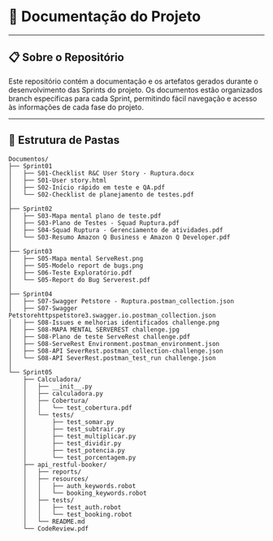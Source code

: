 
# 📌 Documentação do Projeto

---

## 📋 Sobre o Repositório
Este repositório contém a documentação e os artefatos gerados durante o desenvolvimento das Sprints do projeto. Os documentos estão organizados branch específicas para cada Sprint, permitindo fácil navegação e acesso às informações de cada fase do projeto.

---

## 📂 Estrutura de Pastas
```plaintext
Documentos/
├── Sprint01
│   ├── S01-Checklist R&C User Story - Ruptura.docx
│   ├── S01-User story.html
│   ├── S02-Início rápido em teste e QA.pdf
│   └── S02-Checklist de planejamento de testes.pdf
│
├── Sprint02
│   ├── S03-Mapa mental plano de teste.pdf
│   ├── S03-Plano de Testes - Squad Ruptura.pdf
│   ├── S04-Squad Ruptura - Gerenciamento de atividades.pdf
│   └── S03-Resumo Amazon Q Business e Amazon Q Developer.pdf
│
├── Sprint03
│   ├── S05-Mapa mental ServeRest.png
│   ├── S05-Modelo report de bugs.png
│   ├── S06-Teste Exploratório.pdf
│   └── S05-Report do Bug Serverest.pdf
│
├── Sprint04
│   ├── S07-Swagger Petstore - Ruptura.postman_collection.json
│   ├── S07-Swagger Petstorehttpspetstore3.swagger.io.postman_collection.json
│   ├── S08-Issues e melhorias identificados challenge.png
│   ├── S08-MAPA MENTAL SERVEREST challenge.jpg
│   ├── S08-Plano de teste ServeRest challenge.pdf
│   ├── S08-ServeRest Environment.postman_environment.json
│   ├── S08-API SeverRest.postman_collection-challenge.json
│   └── S08-API SeverRest.postman_test_run challenge.json
│
└── Sprint05
    ├── Calculadora/
    │   ├── __init__.py
    │   ├── calculadora.py
    │   ├── Cobertura/
    │   │   └── test_cobertura.pdf        
    │   └── tests/
    │       ├── test_somar.py
    │       ├── test_subtrair.py
    │       ├── test_multiplicar.py
    │       ├── test_dividir.py
    │       ├── test_potencia.py
    │       └── test_porcentagem.py
    ├── api_restful-booker/
    │   ├── reports/
    │   ├── resources/
    │   │   ├── auth_keywords.robot
    │   │   └── booking_keywords.robot
    │   ├── tests/
    │   │   ├── test_auth.robot
    │   │   └── test_booking.robot
    │   └── README.md
    └── CodeReview.pdf


